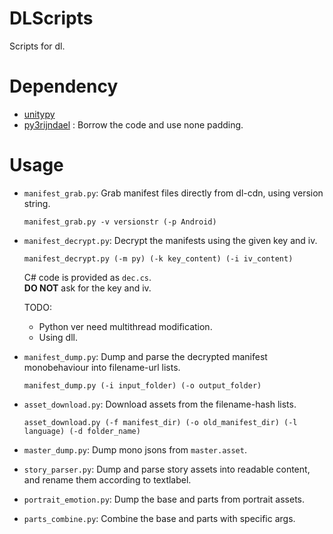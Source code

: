 # DLScripts
Scripts for dl.
# Dependency
- [unitypy](https://github.com/K0lb3/UnityPy)
- [py3rijndael](https://github.com/meyt/py3rijndael) : Borrow the code and use none padding. 
# Usage
- ```manifest_grab.py```: Grab manifest files directly from dl-cdn, using version string.
   ```
   manifest_grab.py -v versionstr (-p Android)
   ```
- ```manifest_decrypt.py```: Decrypt the manifests using the given key and iv. 
   ```
   manifest_decrypt.py (-m py) (-k key_content) (-i iv_content)
   ```
   C# code is provided as ``` dec.cs ```.
   <br>**DO NOT** ask for the key and iv.</br>

   TODO: 
   - Python ver need multithread modification.
   - Using dll.
- ```manifest_dump.py```: Dump and parse the decrypted manifest monobehaviour into filename-url lists.
   ```
   manifest_dump.py (-i input_folder) (-o output_folder)
   ```
- ```asset_download.py```: Download assets from the filename-hash lists.
   ```
   asset_download.py (-f manifest_dir) (-o old_manifest_dir) (-l language) (-d folder_name)
   ```
- ```master_dump.py```: Dump mono jsons from ```master.asset```.
- ```story_parser.py```: Dump and parse story assets into readable content, and rename them according to textlabel.
- ```portrait_emotion.py```: Dump the base and parts from portrait assets.
- ```parts_combine.py```: Combine the base and parts with specific args.